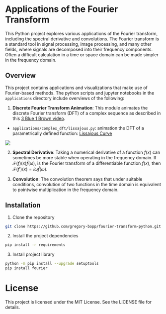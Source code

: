 # Applications of the Fourier Transform

This Python project explores various applications of the Fourier transform, including the spectral derivative and convolutions. The Fourier transform is a standard tool in signal processing, image processing, and many other fields, where signals are decomposed into their frequency components. Often a difficult calculation in a time or space domain can be made simpler in the frequency domain.

## Overview 
This project contains applications and visualizations that make use of Fourier-based methods. The python scripts and jupyter notebooks in the `applications` directory include overviews of the following:

1. **Discrete Fourier Transform Animation**: 
This module animates the discrete Fourier transform (DFT) of a complex sequence as described in this [3 Blue 1 Brown video](https://www.youtube.com/watch?v=r6sGWTCMz2k). 

- `applications/complex_dft/lissajous.py`: animation the DFT of a parametrically defined function: [Lissajous Curve](https://en.wikipedia.org/wiki/Lissajous_curve)

![](assets/lissajous.gif)

2. **Spectral Derivative**: Taking a numerical derivative of a function $f(x)$ can sometimes be more stable when operating in the frequency domain. If $\mathcal{F}(f)(x) \hat{f}(\omega)$, is the Fourier transform of a differentiable function $f(x)$, then $\mathcal{F}(f')(x) = i \omega \hat{f}(\omega)$.

3. **Convolution**: The convolution theorem says that under suitable conditions, convolution of two functions in the time domain is equivalent to pointwise multiplication in the frequency domain. 


## Installation
1. Clone the repository
```bash
git clone https://github.com/gregory-bopp/fourier-transform-python.git
```
2. Install the project dependencies
```bash
pip install -r requirements
```

3. Install project library
```bash
python -m pip install --upgrade setuptools
pip install fourier
```


# License

This project is licensed under the MIT License. See the LICENSE file for details.
